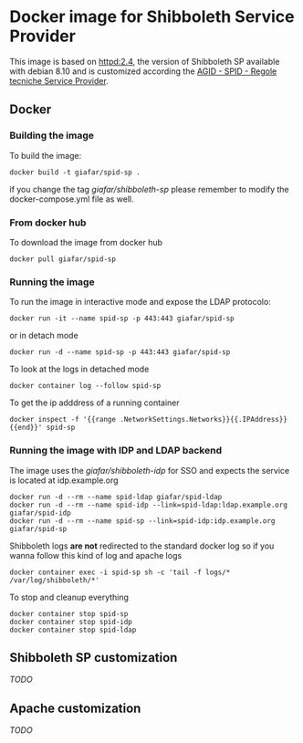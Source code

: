 # Docker image for Shibboleth Service Provider

This image is based on [httpd:2.4](https://hub.docker.com/_/httpd/), the version of Shibboleth SP available with debian 8.10 and is customized according the [AGID - SPID - Regole tecniche Service Provider](http://spid-regole-tecniche.readthedocs.io/en/latest/regole-tecniche-sp.html).

## Docker
### Building the image
To build the image:
```
docker build -t giafar/spid-sp .
```
if you change the tag *giafar/shibboleth-sp* please remember to modify the docker-compose.yml file as well.
### From docker hub
To download the image from docker hub
```
docker pull giafar/spid-sp
```
### Running the image
To run the image in interactive mode and expose the LDAP protocolo:
```
docker run -it --name spid-sp -p 443:443 giafar/spid-sp
```
or in detach mode
```
docker run -d --name spid-sp -p 443:443 giafar/spid-sp
```
To look at the logs in detached mode
```
docker container log --follow spid-sp
```
To get the ip adddress of a running container
```
docker inspect -f '{{range .NetworkSettings.Networks}}{{.IPAddress}}{{end}}' spid-sp
```
### Running the image with IDP and LDAP backend
The image uses the *giafar/shibboleth-idp* for SSO and expects the service is located at idp.example.org
```
docker run -d --rm --name spid-ldap giafar/spid-ldap
docker run -d --rm --name spid-idp --link=spid-ldap:ldap.example.org giafar/spid-idp
docker run -d --rm --name spid-sp --link=spid-idp:idp.example.org giafar/spid-sp
```
Shibboleth logs **are not** redirected to the standard docker log so if you wanna follow this kind of log and apache logs
```
docker container exec -i spid-sp sh -c 'tail -f logs/* /var/log/shibboleth/*'
```
To stop and cleanup everything
```
docker container stop spid-sp
docker container stop spid-idp
docker container stop spid-ldap
```

## Shibboleth SP customization

*TODO*

## Apache customization

*TODO*
